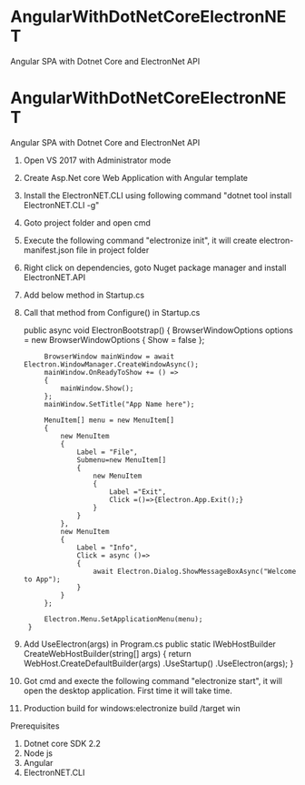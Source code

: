 # AngularWithDotNetCoreElectronNET
Angular SPA with Dotnet Core and ElectronNet API
# AngularWithDotNetCoreElectronNET
Angular SPA with Dotnet Core and ElectronNet API

1. Open VS 2017 with Administrator mode
2. Create Asp.Net core Web Application with Angular template
3. Install the ElectronNET.CLI using following command "dotnet tool install ElectronNET.CLI -g"
4. Goto project folder and open cmd 
5. Execute the following command "electronize init", it will create electron-manifest.json file in project folder
6. Right click on dependencies, goto Nuget package manager and install ElectronNET.API
7. Add below method in Startup.cs
8. Call that method from Configure() in Startup.cs

	public async void ElectronBootstrap()
        {
            BrowserWindowOptions options = new BrowserWindowOptions
            {
                Show = false
            };

            BrowserWindow mainWindow = await Electron.WindowManager.CreateWindowAsync();
            mainWindow.OnReadyToShow += () =>
            {
                mainWindow.Show();
            };
            mainWindow.SetTitle("App Name here");

            MenuItem[] menu = new MenuItem[]
            {
                new MenuItem
                {
                    Label = "File",
                    Submenu=new MenuItem[]
                    {
                        new MenuItem
                        {
                            Label ="Exit",
                            Click =()=>{Electron.App.Exit();}
                        }
                    }
                },
                new MenuItem
                {
                    Label = "Info",
                    Click = async ()=>
                    {
                        await Electron.Dialog.ShowMessageBoxAsync("Welcome to App");
                    }
                }
            };

            Electron.Menu.SetApplicationMenu(menu);
        }
9. Add UseElectron(args) in Program.cs
		public static IWebHostBuilder CreateWebHostBuilder(string[] args)
        {
            return WebHost.CreateDefaultBuilder(args)
                .UseStartup<Startup>()
                .UseElectron(args);
        }
10. Got cmd and execte the following command "electronize start", it will open the desktop application. First time it will take time.


11. Production build for windows:electronize build /target win

Prerequisites
1. Dotnet core SDK 2.2
2. Node js
3. Angular
4. ElectronNET.CLI
